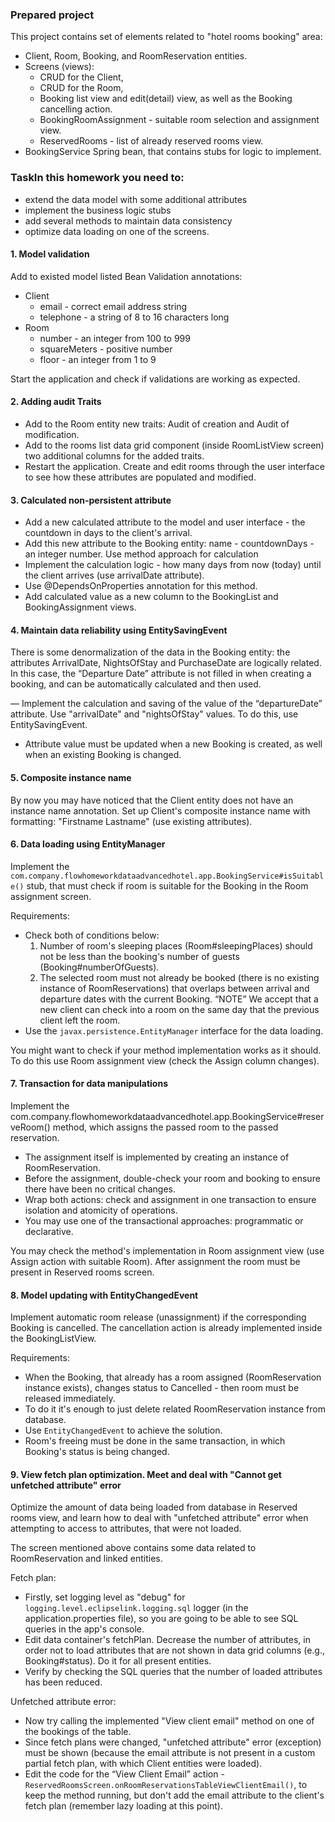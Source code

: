 ### Prepared project
This project contains set of elements related to "hotel rooms booking" area:
- Client, Room, Booking, and RoomReservation entities.
- Screens (views):
    - CRUD for the Client,
    - CRUD for the Room,
    - Booking list view and edit(detail) view, as well as the Booking cancelling action.
    - BookingRoomAssignment - suitable room selection and assignment view.
    - ReservedRooms - list of already reserved rooms view.
- BookingService Spring bean, that contains stubs for logic to implement.

### TaskIn this homework you need to:
- extend the data model with some additional attributes
- implement the business logic stubs
- add several methods to maintain data consistency
- optimize data loading on one of the screens.

#### 1. Model validation
Add to existed model listed Bean Validation annotations:
- Client
    - email - correct email address string
    - telephone - a string of 8 to 16 characters long
- Room
    - number - an integer from 100 to 999
    - squareMeters - positive number
    - floor - an integer from 1 to 9

Start the application and check if validations are working as expected.

#### 2. Adding audit Traits
- Add to the Room entity new traits: Audit of creation and Audit of modification.
- Add to the rooms list data grid component (inside RoomListView screen) two additional columns for the added traits.
- Restart the application. Create and edit rooms through the user interface to see how these attributes are populated and modified.

#### 3. Calculated non-persistent attribute
- Add a new calculated attribute to the model and user interface - the countdown in days to the client's arrival.
- Add this new attribute to the Booking entity: name - countdownDays - an integer number. Use method approach for calculation
- Implement the calculation logic - how many days from now (today) until the client arrives (use arrivalDate attribute).
- Use @DependsOnProperties annotation for this method.
- Add calculated value as a new column to the BookingList and BookingAssignment views.

#### 4. Maintain data reliability using EntitySavingEvent
There is some denormalization of the data in the Booking entity: the attributes ArrivalDate, NightsOfStay and PurchaseDate are logically related. In this case, the “Departure Date” attribute is not filled in when creating a booking,
and can be automatically calculated and then used.

— Implement the calculation and saving of the value of the “departureDate” attribute. Use "arrivalDate" and "nightsOfStay" values. To do this, use EntitySavingEvent.
- Attribute value must be updated when a new Booking is created, as well when an existing Booking is changed.

#### 5. Composite instance name
By now you may have noticed that the Client entity does not have an instance name annotation.
Set up Client's composite instance name with formatting: "Firstname Lastname" (use existing attributes).

#### 6. Data loading using EntityManager
Implement the `com.company.flowhomeworkdataadvancedhotel.app.BookingService#isSuitable()` stub,
that must check if room is suitable for the Booking in the Room assignment screen.

Requirements:
- Check both of conditions below:
  1) Number of room's sleeping places (Room#sleepingPlaces) should not be less than the booking's number of guests (Booking#numberOfGuests).
  2) The selected room must not already be booked (there is no existing instance of RoomReservations) that overlaps between arrival and departure dates with the current Booking.
“NOTE” We accept that a new client can check into a room on the same day that the previous client left the room.
- Use the `javax.persistence.EntityManager` interface for the data loading.

You might want to check if your method implementation works as it should. To do this use Room assignment view (check the Assign column changes).

#### 7. Transaction for data manipulations
Implement the com.company.flowhomeworkdataadvancedhotel.app.BookingService#reserveRoom() method, which assigns the passed room to the passed reservation.

- The assignment itself is implemented by creating an instance of RoomReservation.
- Before the assignment, double-check your room and booking to ensure there have been no critical changes.
- Wrap both actions: check and assignment in one transaction to ensure isolation and atomicity of operations.
- You may use one of the transactional approaches: programmatic or declarative.

You may check the method's implementation in Room assignment view (use Assign action with suitable Room).
After assignment the room must be present in Reserved rooms screen.

#### 8. Model updating with EntityChangedEvent
Implement automatic room release (unassignment) if the corresponding Booking is cancelled.
The cancellation action is already implemented inside the BookingListView.

Requirements:
- When the Booking, that already has a room assigned (RoomReservation instance exists), changes status to Cancelled -
  then room must be released immediately.
- To do it it's enough to just delete related RoomReservation instance from database.
- Use `EntityChangedEvent` to achieve the solution.
- Room's freeing must be done in the same transaction, in which Booking's status is being changed.

#### 9. View fetch plan optimization. Meet and deal with "Cannot get unfetched attribute" error
Optimize the amount of data being loaded from database in Reserved rooms view, and learn how to deal with "unfetched attribute" error when attempting to access to attributes, that were not loaded.

The screen mentioned above contains some data related to RoomReservation and linked entities.

Fetch plan:
- Firstly, set logging level as "debug" for `logging.level.eclipselink.logging.sql` logger (in the application.properties file), so you are going to be able to see SQL queries in the app's console.
- Edit data container's fetchPlan. Decrease the number of attributes, in order not to load attributes that are not shown in data grid columns (e.g., Booking#status). Do it for all present entities.
- Verify by checking the SQL queries that the number of loaded attributes has been reduced.

Unfetched attribute error:
- Now try calling the implemented "View client email" method on one of the bookings of the table.
- Since fetch plans were changed, "unfetched attribute" error (exception) must be shown
  (because the email attribute is not present in a custom partial fetch plan, with which Client entities were loaded).
- Edit the code for the “View Client Email” action - `ReservedRoomsScreen.onRoomReservationsTableViewClientEmail()`,
 to keep the method running, but don't add the email attribute to the client's fetch plan (remember lazy loading at this point).
